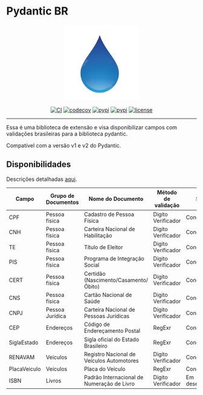 # Pydantic BR

<p align="center">
    <img src="https://raw.githubusercontent.com/scjorge/pydantic_br/master/docs/assets/logo.png" width='200'/>
</p>

<center>

[![CI](https://github.com/scjorge/pydantic_br/workflows/CI/badge.svg?event=push)](https://github.com/scjorge/pydantic_br/actions)
[![codecov](https://codecov.io/gh/scjorge/pydantic_br/branch/master/graph/badge.svg?token=1XVEXSBU69)](https://codecov.io/gh/scjorge/pydantic_br)
[![pypi](https://img.shields.io/pypi/v/pydantic-br)](https://pypi.org/project/pydantic-br/)
[![pypi](https://img.shields.io/pypi/pyversions/pydantic-br)](https://pypi.org/project/pydantic-br/)
[![license](https://img.shields.io/pypi/l/pydantic-br)](https://github.com/scjorge/pydantic_br/blob/master/LICENSE)

</center>

---


Essa é uma biblioteca de extensão e visa disponibilizar campos com validações brasileiras para a biblioteca pydantic.

Compatível com a versão v1 e v2 do Pydantic.



## Disponibilidades

Descrições detalhadas [aqui](usage/descriptions.md).

| Campo | Grupo de Documentos | Nome do Documento | Método de validação | Situação
|---|---|---|---|---|
| CPF | Pessoa física | Cadastro de Pessoa Física | Digito Verificador | Concluído
| CNH | Pessoa física | Carteira Nacional de Habilitação | Digito Verificador | Concluído
| TE | Pessoa física  | Título de Eleitor | Digito Verificador | Concluído
| PIS | Pessoa física  | Programa de Integração Social | Digito Verificador | Concluído
| CERT | Pessoa física  | Certidão (Nascimento/Casamento/Óbito) | Digito Verificador | Concluído
| CNS | Pessoa física  | Cartão Nacional de Saúde | Digito Verificador | Concluído
| CNPJ | Pessoa Jurídica | Carteira Nacional de Pessoas Jurídicas | Digito Verificador | Concluído
| CEP | Endereços  | Código de Endereçamento Postal | RegExr | Concluído
| SiglaEstado | Endereços  | Sigla oficial do Estado Brasileiro  | RegExr | Concluído
| RENAVAM | Veículos | Registro Nacional de Veículos Automotores | Digito Verificador | Concluído
| PlacaVeiculo | Veículos | Placa do Veículo | RegExr | Concluído
| ISBN | Livros | Padrão Internacional de Numeração de Livro | Digito Verificador | Em desenvolvimento
